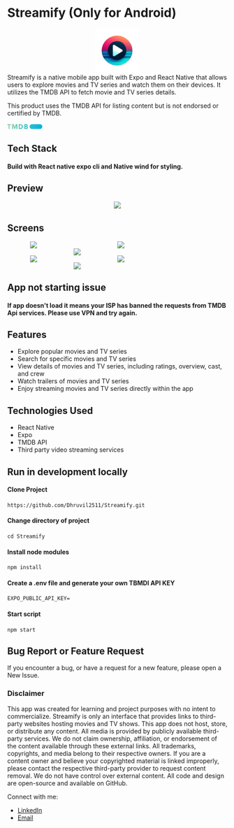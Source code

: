 # Streamify (Only for Android)
<div align="center">
  <img src="./assets/logo_2.png" width="100" />
</div>
Streamify is a native mobile app built with Expo and React Native that allows users to explore movies and TV series and watch them on their devices. It utilizes the TMDB API to fetch movie and TV series details.

This product uses the TMDB API for listing content but is not endorsed or certified by TMDB.<div align="left">
  <img src="./assets/tmdb.svg" width="80" />
</div>


## Tech Stack
 #### Build with React native expo cli and Native wind for styling.

## Preview
 <div align="center">
   <img src="https://github.com/Dhruvil2511/Streamify/assets/91490304/63b429b3-59e8-46c5-a9b3-5c613cd6cdde" width="200" />
  </div>

## Screens
<div align="center">
  <div style="display: flex; flex-wrap: wrap; justify-content: center;">
    <img src="https://github.com/Dhruvil2511/Streamify/assets/91490304/de77e9d6-904d-4929-9cc2-318ee018b962" width="200" />
    <img src="https://github.com/Dhruvil2511/Streamify/assets/91490304/a5d3e8f7-400f-4583-9c63-2228a01b9499" width="200" />
    <img src="https://github.com/Dhruvil2511/Streamify/assets/91490304/e8710b66-d701-4237-8bd7-7393205864de" width="200" />
  </div>
  <div style="display: flex; flex-wrap: wrap; justify-content: center;">
    <img src="https://github.com/Dhruvil2511/Streamify/assets/91490304/2dd9bb72-8c2c-42cf-961e-5079c52b51a5" width="200" />
    <img src="https://github.com/Dhruvil2511/Streamify/assets/91490304/0cd9270a-5cae-44e4-b011-b97ad8ea3e0a" width="200" />
    <img src="https://github.com/Dhruvil2511/Streamify/assets/91490304/639b5753-de5b-4fc5-837b-ece1fdb50196" width="200" />
  </div>
</div>


 ## App not starting issue
 #### If app doesn't load it means your ISP has banned the requests from TMDB Api services. Please use VPN and try again.


## Features

- Explore popular movies and TV series
- Search for specific movies and TV series
- View details of movies and TV series, including ratings, overview, cast, and crew
- Watch trailers of movies and TV series
- Enjoy streaming movies and TV series directly within the app

## Technologies Used

- React Native
- Expo
- TMDB API
- Third party video streaming services

## Run in development locally
#### Clone Project
```
https://github.com/Dhruvil2511/Streamify.git
```
#### Change directory of project
```
cd Streamify
```
#### Install node modules
```
npm install
```
#### Create a .env file and generate your own TBMDI API KEY 
```
EXPO_PUBLIC_API_KEY=
```
#### Start script
```
npm start
```


## Bug Report or Feature Request
If you encounter a bug, or have a request for a new feature, please open a New Issue.

### Disclaimer
This app was created for learning and project purposes with no intent to commercialize.
 Streamify is only an interface that provides links to third-party websites hosting movies and TV shows. This app does not host, store, or distribute any content. All media is provided by publicly available third-party services.
            We do not claim ownership, affiliation, or endorsement of the content available through these external links. All trademarks, copyrights, and media belong to their respective owners.
            If you are a content owner and believe your copyrighted material is linked improperly, please contact the respective third-party provider to request content removal. We do not have control over external content.
            All code and design are open-source and available on GitHub.

Connect with me:
- [LinkedIn](https://www.linkedin.com/in/dhruvil-prajapati-187759221/)
- [Email](mailto:dhruvilprajapati2003@gmail.com)



